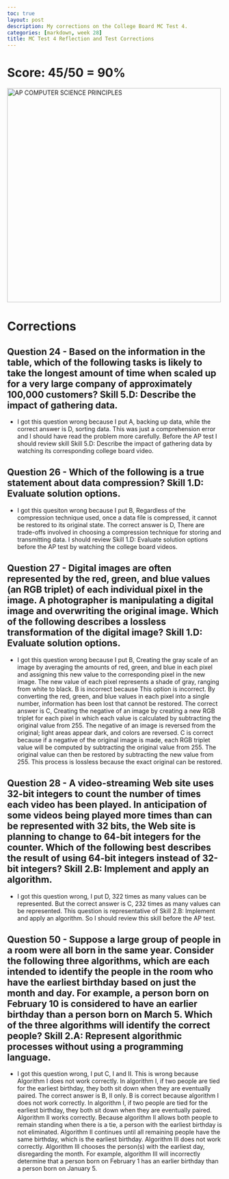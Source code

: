 ```yaml
---
toc: true
layout: post
description: My corrections on the College Board MC Test 4. 
categories: [markdown, week 28]
title: MC Test 4 Reflection and Test Corrections 
--- 
```

# Score: 45/50 = 90%
<img src="{{site.baseurl}}/images/mcq.png" alt="AP COMPUTER SCIENCE PRINCIPLES" width="500" height="500"> 

# Corrections 
## Question 24 - Based on the information in the table, which of the following tasks is likely to take the longest amount of time when scaled up for a very large company of approximately 100,000 customers? Skill 5.D: Describe the impact of gathering data.
- I got this question wrong because I put A, backing up data, while the correct answer is D, sorting data. This was just a comprehension error and I should have read the problem more carefully. Before the AP test I should review skill Skill 5.D: Describe the impact of gathering data by watching its corresponding college board video. 

## Question 26 - Which of the following is a true statement about data compression? Skill 1.D: Evaluate solution options.
- I got this quesiton wrong because I put B, Regardless of the compression technique used, once a data file is compressed, it cannot be restored to its original state. The correct answer is D, There are trade-offs involved in choosing a compression technique for storing and transmitting data. I should review Skill 1.D: Evaluate solution options before the AP test by watching the college board videos. 

## Question 27 -  Digital images are often represented by the red, green, and blue values (an RGB triplet) of each individual pixel in the image. A photographer is manipulating a digital image and overwriting the original image. Which of the following describes a lossless transformation of the digital image? Skill 1.D: Evaluate solution options.
- I got this question wrong because I put B, Creating the gray scale of an image by averaging the amounts of red, green, and blue in each pixel and assigning this new value to the corresponding pixel in the new image. The new value of each pixel represents a shade of gray, ranging from white to black. B is incorrect because This option is incorrect. By converting the red, green, and blue values in each pixel into a single number, information has been lost that cannot be restored. The correct answer is C, Creating the negative of an image by creating a new RGB triplet for each pixel in which each value is calculated by subtracting the original value from 255. The negative of an image is reversed from the original; light areas appear dark, and colors are reversed. C is correct because if a negative of the original image is made, each RGB triplet value will be computed by subtracting the original value from 255. The original value can then be restored by subtracting the new value from 255. This process is lossless because the exact original can be restored.

## Question 28 - A video-streaming Web site uses 32-bit integers to count the number of times each video has been played. In anticipation of some videos being played more times than can be represented with 32 bits, the Web site is planning to change to 64-bit integers for the counter. Which of the following best describes the result of using 64-bit integers instead of 32-bit integers? Skill 2.B: Implement and apply an algorithm.
- I got this question wrong, I put D, 322 times as many values can be represented. But the correct answer is C, 232 times as many values can be represented. This question is representative of Skill 2.B: Implement and apply an algorithm. So I should review this skill before the AP test. 

## Question 50 - Suppose a large group of people in a room were all born in the same year. Consider the following three algorithms, which are each intended to identify the people in the room who have the earliest birthday based on just the month and day. For example, a person born on February 10 is considered to have an earlier birthday than a person born on March 5. Which of the three algorithms will identify the correct people? Skill 2.A: Represent algorithmic processes without using a programming language.
- I got this question wrong, I put C, I and II. This is wrong because Algorithm I does not work correctly. In algorithm I, if two people are tied for the earliest birthday, they both sit down when they are eventually paired. The correct answer is B, II only. B is correct because algorithm I does not work correctly. In algorithm I, if two people are tied for the earliest birthday, they both sit down when they are eventually paired. Algorithm II works correctly. Because algorithm II allows both people to remain standing when there is a tie, a person with the earliest birthday is not eliminated. Algorithm II continues until all remaining people have the same birthday, which is the earliest birthday. Algorithm III does not work correctly. Algorithm III chooses the person(s) with the earliest day, disregarding the month. For example, algorithm III will incorrectly determine that a person born on February 1 has an earlier birthday than a person born on January 5.